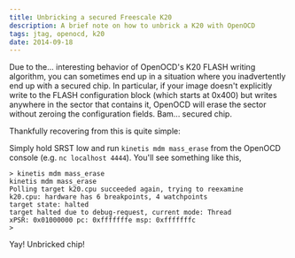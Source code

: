 ```yaml
---
title: Unbricking a secured Freescale K20
description: A brief note on how to unbrick a K20 with OpenOCD
tags: jtag, openocd, k20
date: 2014-09-18
---
```


Due to the... interesting behavior of OpenOCD's K20 FLASH writing
algorithm, you can sometimes end up in a situation where you
inadvertently end up with a secured chip. In particular, if your image
doesn't explicitly write to the FLASH configuration block (which
starts at 0x400) but writes anywhere in the sector that contains it,
OpenOCD will erase the sector without zeroing the configuration
fields. Bam... secured chip.

Thankfully recovering from this is quite simple:

Simply hold SRST low and run `kinetis mdm mass_erase` from the OpenOCD
console (e.g. `nc localhost 4444`). You'll see something like this,

```
> kinetis mdm mass_erase
kinetis mdm mass_erase
Polling target k20.cpu succeeded again, trying to reexamine
k20.cpu: hardware has 6 breakpoints, 4 watchpoints
target state: halted
target halted due to debug-request, current mode: Thread 
xPSR: 0x01000000 pc: 0xfffffffe msp: 0xfffffffc
> 
```

Yay! Unbricked chip!


